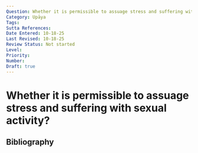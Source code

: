 ```yaml
---
Question: Whether it is permissible to assuage stress and suffering with sexual activity?
Category: Upāya
Tags: 
Sutta References: 
Date Entered: 10-18-25
Last Revised: 10-18-25
Review Status: Not started
Level: 
Priority: 
Number: 
Draft: true
---
```


# Whether it is permissible to assuage stress and suffering with sexual activity?

## Bibliography

<!-- 

Notes:



-->